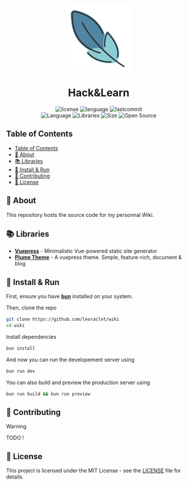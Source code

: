 <div align="center">

![Image](./docs/.vuepress/public/plume.png)

</div>
<h1 align="center">Hack&Learn</h1>

<div align="center">

![license](https://img.shields.io/github/license/leoraclet/hacking)
![language](https://img.shields.io/github/languages/top/leoraclet/hacking)
![lastcommit](https://img.shields.io/github/last-commit/leoraclet/hacking)
<br>
![Language](https://img.shields.io/badge/Language-MDX-1d50de)
![Libraries](https://img.shields.io/badge/Framework-Vue-fa8925)
![Size](https://img.shields.io/badge/Size-62Mo-f12222)
![Open Source](https://badges.frapsoft.com/os/v2/open-source.svg?v=103)

</div>

## Table of Contents

- [Table of Contents](#table-of-contents)
- [📖 About](#-about)
- [📚 Libraries](#-libraries)
- [🚀 Install \& Run](#-install--run)
- [🤝 Contributing](#-contributing)
- [📜 License](#-license)

## 📖 About

This repository hosts the source code for my personnal Wiki.

## 📚 Libraries

- [**Vuepress**](https://github.com/vuejs/vuepress) - Minimalistic Vue-powered static site generator
- [**Plume Theme**](https://github.com/pengzhanbo/vuepress-theme-plume) - A vuepress theme. Simple, feature-rich, document & blog

## 🚀 Install & Run

First, ensure you have [**bun**](https://bun.com/) installed on your system.

Then, clone the repo

```bash
git clone https://github.com/leoraclet/wiki
cd wiki
```

Install dependencies

```bash
bun install
```

And now you can run the developement server using

```bash
bun run dev
```

You can also build and preview the production server using

```bash
bun run build && bun run preview
```

## 🤝 Contributing

> [!WARNING]
> TODO !

## 📜 License

This project is licensed under the MIT License - see the [LICENSE](LICENSE) file for details.
